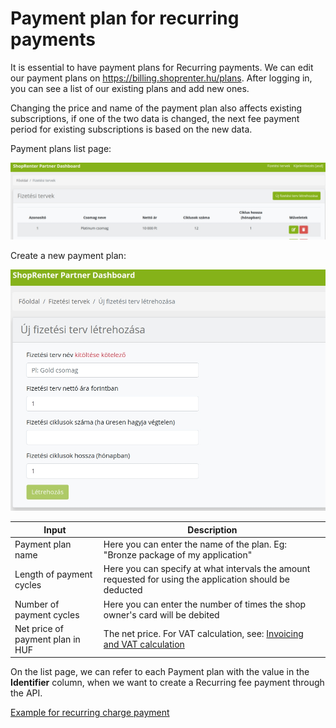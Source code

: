 # Payment plan for recurring payments

It is essential to have payment plans for Recurring payments.
We can edit our payment plans on https://billing.shoprenter.hu/plans.
After logging in, you can see a list of our existing plans and add new ones.

Changing the price and name of the payment plan also affects existing subscriptions,
if one of the two data is changed, the next fee payment period for existing subscriptions is based on the new data.

Payment plans list page:

![Image 1](../image/plan1.jpg)


Create a new payment plan:

![Image 2](../image/plan2.jpg)

| Input                             | Description                                                                                    |
|-----------------------------------|------------------------------------------------------------------------------------------------|
| Payment plan name | Here you can enter the name of the plan. Eg: "Bronze package of my application" |
| Length of payment cycles | Here you can specify at what intervals the amount requested for using the application should be deducted |
| Number of payment cycles | Here you can enter the number of times the shop owner's card will be debited |
| Net price of payment plan in HUF | The net price. For VAT calculation, see: [Invoicing and VAT calculation](../docs/price_calc.md) |

On the list page, we can refer to each Payment plan with the value in the **Identifier** column,
when we want to create a Recurring fee payment through the API.

[Example for recurring charge payment](../docs/recurring_charge.md)
